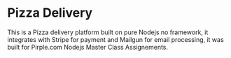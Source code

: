 # Pizza Delivery

This is a Pizza delivery platform built on pure Nodejs no framework, it integrates with Stripe for payment and Mailgun for email processing, it was built for Pirple.com Nodejs Master Class Assignements.
